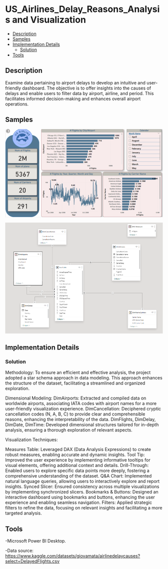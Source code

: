 # US_Airlines_Delay_Reasons_Analysis and Visualization
 

- [Description](#description)
- [Samples](#samples)
- [Implementation Details](#implementation-details)
    - [Solution](#solution)
- [Tools](#Tools)


## Description
Examine data pertaining to airport delays to develop an intuitive and user-friendly dashboard. 
The objective is to offer insights into the causes of delays and enable users to filter data by airport, airline, and period. 
This facilitates informed decision-making and enhances overall airport operations. 

## Samples
![Demo Sample](https://github.com/Sandra-Essa/US_Airlines_Delay_Reasons_Analysis/blob/main/Media/US%20Airlines%20Analysis.gif)

![Demo Sample](https://github.com/Sandra-Essa/US_Airlines_Delay_Reasons_Analysis/blob/main/Media/Star%20Schema.png)

## Implementation Details

### Solution

Methodology: To ensure an efficient and effective analysis, the project adopted a star schema approach in data modeling. 
This approach enhances the structure of the dataset, facilitating a streamlined and organized exploration.

Dimensional Modeling:
DimAirports: Extracted and compiled data on worldwide airports, associating IATA codes with airport names for a more user-friendly visualization experience.
DimCancellation: Deciphered cryptic cancellation codes (N, A, B, C) to provide clear and comprehensible reasons, enhancing the interpretability of the data.
DimFlights, DimDelay, DimDate, DimTime: Developed dimensional structures tailored for in-depth analysis, ensuring a thorough exploration of relevant aspects.

Visualization Techniques:

Measures Table: 
Leveraged DAX (Data Analysis Expressions) to create robust measures, enabling accurate and dynamic insights.
Tool Tip: Improved the user experience by implementing informative tooltips for visual elements, offering additional context and details.
Drill-Through: Enabled users to explore specific data points more deeply, fostering a comprehensive understanding of the dataset.
Q&A Chart: Implemented natural language queries, allowing users to interactively explore and report insights.
Synced Slicer: Ensured consistency across multiple visualizations by implementing synchronized slicers.
Bookmarks & Buttons: Designed an interactive dashboard using bookmarks and buttons, enhancing the user experience and enabling seamless navigation.
Filters: Applied strategic filters to refine the data, focusing on relevant insights and facilitating a more targeted analysis.

 ## Tools
 -Microsoft Power BI Desktop.
 
-Data source: https://www.kaggle.com/datasets/giovamata/airlinedelaycauses?select=DelayedFlights.csv
   
    
